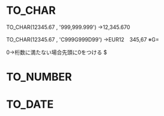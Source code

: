 # TO_CHAR
TO_CHAR(12345.67 , '999,999.999')
→12,345.670

TO_CHAR(12345.67 , 'C999G999D99')
→EUR12　345,67
※G=

0→桁数に満たない場合先頭に0をつける
$

# TO_NUMBER
# TO_DATE